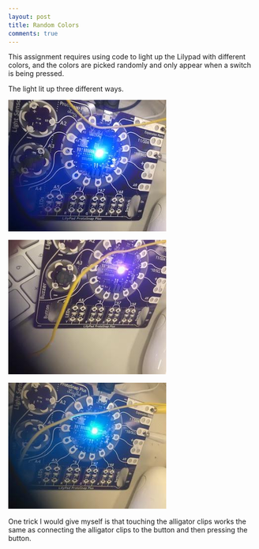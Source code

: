 ```yaml
---
layout: post 
title: Random Colors
comments: true
---
```

This assignment requires using code to light up the Lilypad with different colors, and the colors are picked randomly and only appear when a switch is being pressed. 

The light lit up three different ways. 

![Lit up blue](/img/blue.jpg)

![Lit up pink](/img/pink.jpg)

![Lit up Green](/img/teal.jpg)

One trick I would give myself is that touching the alligator clips works the same as connecting the alligator clips to the button and then pressing the button. 
